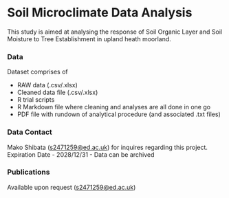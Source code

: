 # Soil Microclimate Data Analysis 
This study is aimed at analysing the response of Soil Organic Layer and Soil Moisture to Tree Establishment in upland heath moorland. 

### Data
Dataset comprises of 
- RAW data (.csv/.xlsx)
- Cleaned data file (.csv/.xlsx)
- R trial scripts
- R Markdown file where cleaning and analyses are all done in one go
- PDF file with rundown of analytical procedure (and associated .txt files)

  
### Data Contact
Mako Shibata (s2471259@ed.ac.uk) for inquires regarding this project. 
Expiration Date - 2028/12/31 - Data can be archived 

### Publications
Available upon request (s2471259@ed.ac.uk) 

